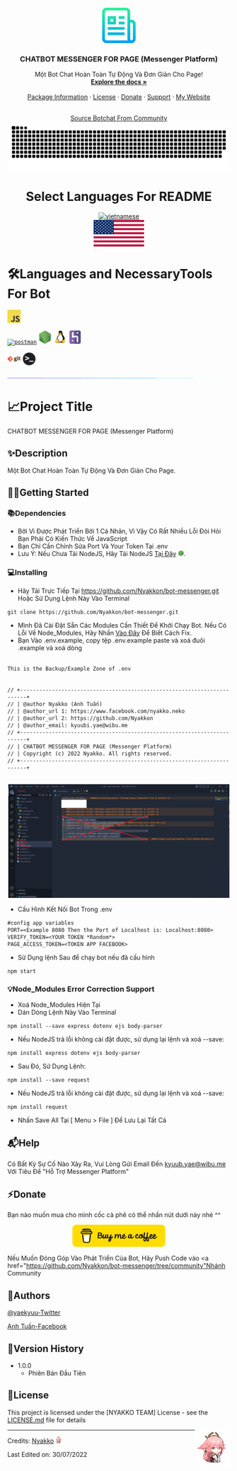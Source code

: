 <br />
<div align="center">
  <a href="https://github.com/Nyakkon/bot-messenger">
    <img src="img-for-readme.md/logo.png" alt="Logo" width="80" height="80">
  </a>

  <h3 align="center">CHATBOT MESSENGER FOR PAGE (Messenger Platform)</h3>

  <p align="center">
    Một Bot Chat Hoàn Toàn Tự Động Và Đơn Giản Cho Page!
    <br />
    <a href="https://developers.facebook.com/docs/messenger-platform/webhooks"><strong>Explore the docs »</strong></a>
    <br />
    <br />
    <a href="https://github.com/Nyakkon/bot-messenger/blob/main/package.json">Package Information</a>
    ·
    <a href="https://github.com/Nyakkon/bot-messenger/blob/main/LICENSE.md">License</a>
    ·
    <a href="https://nyakko.me/donate">Donate</a>
    ·
    <a href="mailto:kyuubi.yae@wibu.me">Support</a>
    ·
    <a href="https://nyakko.me">My Website</a>
  </p>
</div>
<br>
    <div align="center"><a href="https://github.com/Nyakkon/bot-messenger/tree/community">Source Botchat From Community</a></div>

<div align="center">
  <a href="https://1999azzar.github.io/1999AZZAR/">
  <img  src="./img-for-readme.md/grid-snake.svg"
       alt="snake" /></a>
</div>


# <div align="center"> Select Languages For README </div>

  <div align="center">
    <a href="https://github.com/Nyakkon/bot-messenger/blob/master/README.md"><img src="https://raw.githubusercontent.com/Nyakkon/bot-messenger/master/img-for-readme.md/230px-Flag_of_North_Vietnam_(1955%E2%80%931976).svg.png" alt="vietnamese" height="60"></a>
    <br>
    <a href="https://github.com/Nyakkon/bot-messenger/blob/master/ENGLISH.md"><img src="https://raw.githubusercontent.com/Nyakkon/bot-messenger/master/img-for-readme.md/285px-Flag_of_the_United_States_(Pantone).svg.png" alt="english" height="60"></a>
  </div>





# 🛠️Languages and NecessaryTools For Bot

<code><a href="https://www.javascript.com/"><img height="30" src="https://raw.githubusercontent.com/github/explore/80688e429a7d4ef2fca1e82350fe8e3517d3494d/topics/javascript/javascript.png"></a></code>


<code><a href="https://code.visualstudio.com/?wt.mc_id=DX_841432"><img src="https://www.vectorlogo.zone/logos/visualstudio_code/visualstudio_code-icon.svg" alt="postman" height="30"></a></code>
<code><a href="https://nodejs.org/en/"><img height="30" src="https://raw.githubusercontent.com/github/explore/80688e429a7d4ef2fca1e82350fe8e3517d3494d/topics/nodejs/nodejs.png"></a></code>
<code><a href="https://docs.microsoft.com/en-us/windows/wsl/install"><img src="https://raw.githubusercontent.com/devicons/devicon/master/icons/linux/linux-original.svg" height="30"></a></code>
<code><a href="https://heroku.com/"><img height="30" src="./img-for-readme.md/873120.png"></a></code>


<code><a href="https://git-scm.com/downloads"><img height="30" src="https://raw.githubusercontent.com/github/explore/80688e429a7d4ef2fca1e82350fe8e3517d3494d/topics/git/git.png"></a></code>
<code><a href="https://apps.microsoft.com/store/detail/windows-terminal/9N0DX20HK701?hl=en-us&gl=US"><img height="30" src="https://raw.githubusercontent.com/github/explore/80688e429a7d4ef2fca1e82350fe8e3517d3494d/topics/terminal/terminal.png"></a></code>


<img src="./img-for-readme.md/115834477-dbab4500-a447-11eb-908a-139a6edaec5c.gif"> 




# 📈Project Title

CHATBOT MESSENGER FOR PAGE (Messenger Platform)

## ✨Description

Một Bot Chat Hoàn Toàn Tự Động Và Đơn Giản Cho Page.

## 🧑‍💻Getting Started

### 📚Dependencies

* Bởi Vì Được Phát Triển Bởi 1 Cá Nhân, Vì Vậy Có Rất Nhiều Lỗi Đòi Hỏi Bạn Phải Có Kiến Thức Về JavaScript
* Bạn Chỉ Cần Chỉnh Sửa Port Và Your Token Tại .env
* Lưu Ý: Nếu Chưa Tải NodeJS, Hãy Tải NodeJS <a href="https://nodejs.org/en/">Tại Đây</a> <a href="https://nodejs.org/en/"><img height="13" src="https://raw.githubusercontent.com/github/explore/80688e429a7d4ef2fca1e82350fe8e3517d3494d/topics/nodejs/nodejs.png"></a>.

### 💻Installing

* Hãy Tải Trực Tiếp Tại https://github.com/Nyakkon/bot-messenger.git Hoặc Sử Dụng Lệnh Này Vào Terminal
```
git clone https://github.com/Nyakkon/bot-messenger.git
```
* Mình Đã Cài Đặt Sẵn Các Modules Cần Thiết Để Khởi Chạy Bot. Nếu Có Lỗi Về Node_Modules, Hãy Nhấn <a href="#fix__Modules">Vào Đây</a> Để Biết Cách Fix.
* Bạn Vào .env.example, copy tệp .env.example paste và xoá đuôi .example và xoá dòng

```

This is the Backup/Example Zone of .env


// +------------------------------------------------------------------------+
// | @author Nyakko (Anh Tuấn)
// | @author_url 1: https://www.facebook.com/nyakko.neko
// | @author_url 2: https://github.com/Nyakkon
// | @author_email: kyuubi.yae@wibu.me
// +------------------------------------------------------------------------+
// | CHATBOT MESSENGER FOR PAGE (Messenger Platform)
// | Copyright (c) 2022 Nyakko. All rights reserved.
// +------------------------------------------------------------------------+


```
<p align="center"><a href="https://raw.githubusercontent.com/Nyakkon/bot-messenger/main/img-for-readme.md/Untitled.png"><img src="./img-for-readme.md/Untitled.png" alt="Synthwave" width="500"></a></p>


* Cấu Hình Kết Nối Bot Trong .env

```
#config app variables 
PORT=<Example 8080 Then the Port of Localhost is: Localhost:8080>
VERIFY_TOKEN=<YOUR TOKEN *Random*>
PAGE_ACCESS_TOKEN=<TOKEN APP FACEBOOK>
```


* Sử Dụng lệnh Sau để chạy bot nếu đã cấu hình
```
npm start
```

### <p id="fix__Modules">💡Node_Modules Error Correction Support</p>

* Xoá Node_Modules Hiện Tại
* Dán Dòng Lệnh Này Vào Terminal
```
npm install --save express dotenv ejs body-parser
```

* Nếu NodeJS trả lỗi không cài đặt được, sử dụng lại lệnh và xoá --save:
```
npm install express dotenv ejs body-parser
```

* Sau Đó, Sử Dụng Lệnh:

```
npm install --save request
```

* Nếu NodeJS trả lỗi không cài đặt được, sử dụng lại lệnh và xoá --save:

```
npm install request
```

* Nhấn Save All Tại [ Menu > File ] Để Lưu Lại Tất Cả


## 📬Help

Có Bất Kỳ Sự Cố Nào Xảy Ra, Vui Lòng Gửi Email Đến <a href="mailto:kyuub.yae@wibu.me">kyuub.yae@wibu.me</a> Với Tiêu Đề "Hỗ Trợ Messenger Platform"

## ⚡Donate

Bạn nào muốn mua cho mình cốc cà phê có thể nhấn nút dưới này nhé ^^

<p align="center"><a href="https://nyakko.me/donate"> <img src="./img-for-readme.md/default-yellow.png" height="50" width="210" alt="aryasoni98" /></a></p>

Nếu Muốn Đóng Góp Vào Phát Triển Của Bot, Hãy Push Code vào <a href="https://github.com/Nyakkon/bot-messenger/tree/community"Nhánh Community</a>

## 🧰Authors

[@yaekyuu-Twitter](https://twitter.com/yaekyuu)


[Anh Tuấn-Facebook](https://facebook.com/nyakko.neko)

## 📝Version History

* 1.0.0
    * Phiên Bản Đầu Tiên

## 🌱License

<p>This project is licensed under the [NYAKKO TEAM] License - see the <a href="https://github.com/Nyakkon/bot-messenger/blob/main/LICENSE.md">LICENSE.md</a> file for details</p>

<a href="https://www.facebook.com/nyakko.neko/"><img align='right' src='./img-for-readme.md/0207d949207ceed00161d8b69587dc7d_328038560655400105.png' width='80"'></a>

-----

Credits: [Nyakko](https://github.com/nyakkon) <a href="https://www.facebook.com/nyakko.neko/"><img src='./img-for-readme.md/file_8480945_512x512.webp' width='15"'></a>

Last Edited on: 30/07/2022
